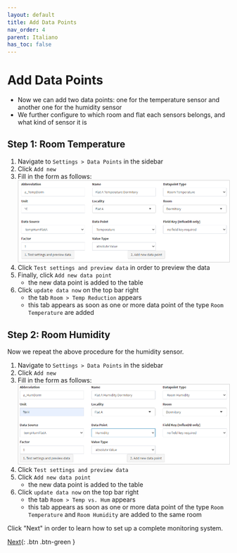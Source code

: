 ```yaml
---
layout: default
title: Add Data Points
nav_order: 4
parent: Italiano
has_toc: false
---
```


# Add Data Points
- Now we can add two data points: one for the temperature sensor and another one for the humidity sensor
- We further configure to which room and flat each sensors belongs, and what kind of sensor it is

## Step 1: Room Temperature
1. Navigate to `Settings > Data Points` in the sidebar
1. Click `Add new`
1. Fill in the form as follows:<br>
   <img src="https://raw.githubusercontent.com/hslu-ige-laes/lcm/master/docs/assets/images/settingsDataPoints_01.PNG" style="border:1px solid lightgrey"/>
1. Click `Test settings and preview data` in order to preview the data
1. Finally, click `Add new data point`
   - the new data point is added to the table
1. Click `update data now` on the top bar right
   - the tab `Room > Temp Reduction` appears
   - this tab appears as soon as one or more data point of the type `Room Temperature` are added

## Step 2: Room Humidity
Now we repeat the above procedure for the humidity sensor.

1. Navigate to `Settings > Data Points` in the sidebar
1. Click `Add new`
1. Fill in the form as follows:<br>
   <img src="https://raw.githubusercontent.com/hslu-ige-laes/lcm/master/docs/assets/images/settingsDataPoints_02.PNG" style="border:1px solid lightgrey"/>
1. Click `Test settings and preview data`
1. Click `Add new data point`
   - the new data point is added to the table
1. Click `update data now` on the top bar right
   - the tab `Room > Temp vs. Hum` appears
   - this tab appears as soon as one or more data point of the type `Room Temperature` and `Room Humidity` are added to the same room

Click "Next" in order to learn how to set up a complete monitoring system.

[Next](https://hslu-ige-laes.github.io/lcm/docs/quickStartGuide/it/whatsNext/){: .btn .btn-green }


